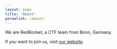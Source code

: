 ```yaml
---
layout: page
title: "About"
permalink: /about/
---
```


We are RedRocket, a CTF team from Bonn, Germany.

If you want to join us, visit [our website](http://redorcket.club).
